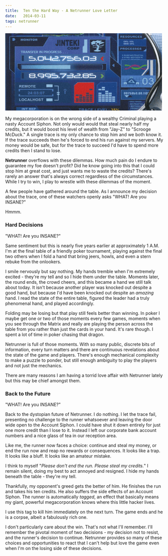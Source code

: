 ```yaml
---
title:  Ten the Hard Way - A Netrunner Love Letter
date:   2014-03-11
tags: netrunner
---
```


![](/images/2014-03-11-account-siphon.png)

My megacorporation is on the wrong side of a wealthy Criminal playing a nasty Account Siphon. Not only would would that steal nearly half my credits, but it would boost his level of wealth from "Jay-Z" to "Scrooge McDuck." A single trace is my only chance to stop him and we both know it. If the trace succeeds then he's forced to end his run against my servers. My money would be safe, but for the trace to succeed I'd have to spend more credits then I stand to lose.

__Netrunner__ overflows with these dilemmas. How much pain do I endure to guarantee my foe doesn't profit? Did he know going into this that I could stop him at great cost, and just wants me to waste the credits? There's rarely an answer that's always correct regardless of the circumstances. While I try to win, I play to wrestle with these dilemmas of the moment.

A few people have gathered around the table. As I announce my decision about the trace, one of these watchers openly asks "WHAT! Are you INSANE?"

Hmmm.

### Hard Decisions

"WHAT! Are you INSANE?"

Same sentiment but this is nearly five years earlier at approximately 1 A.M. I'm at the final table of a friendly poker tournament, playing against the final two others when I fold a hand that bring jeers, howls, and even a stern rebuke from the onlookers.

I smile nervously but say nothing. My hands tremble when I'm extremely excited - they're my tell and so I hide them under the table. Moments later, the round ends, the crowd cheers, and this became a hand we still talk about today. It isn't because another player was knocked out despite a good hand, but because I'd have been knocked out despite an _amazing_ hand. I read the state of the entire table, figured the leader had a truly phenomenal hand, and played accordingly.

Folding may be losing but that play still feels better than winning. In poker I maybe get one or two of those moments every few games, moments when you see through the Matrix and really are playing the person across the table from you rather than just the cards in your hand. It's rare though. I spent a lot of time in poker chasing that dragon.

Netrunner is full of those moments. With so many public, discrete bits of information, every turn matters and there are continuous revelations about the state of the game and players. There's enough mechanical complexity to make a puzzle to ponder, but still enough ambiguity to play the players and not just the mechanics.

There are many reasons I am having a torrid love affair with Netrunner lately but this may be chief amongst them.

### Back to the Future

"WHAT! Are you INSANE?"

Back to the dystopian future of Netrunner. I do nothing. I let the trace fail, presenting no challenge to the runner whatsoever and leaving the door wide open to the Account Siphon. I could have shut it down entirely for just one more credit than I lose to it. Instead I left our corporate bank account numbers and a nice glass of tea in our reception area.

Like me, the runner now faces a choice: continue and steal my money, or end the run now and reap no rewards or consequences. It looks like a trap. It looks like a bluff. It looks like an amateur mistake.

I think to myself "_Please don't end the run. Please steal my credits._" I remain silent, doing my best to act annoyed and resigned. I hide my hands beneath the table - they're my tell.

Thankfully, my opponent's greed gets the better of him. He finishes the run and takes his ten credits. He also suffers the side effects of an Account Siphon. The runner is automatically _tagged_, an effect that basically means my giant, powerful megacorporation knows where this little hacker lives.

I use this tag to kill him immediately on the next turn. The game ends and he is a corpse, albeit a fabulously rich one.

I don't particularly care about the win. That's not what I'll remember. I'll remember the pivotal moment of two decisions - my decision not to resist, and the runner's decision to continue. Netrunner provides so many of these choices and opportunities to react that I can't help but love the game even when I'm on the losing side of these decisions.
